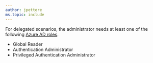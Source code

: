 ```yaml
---
author: jpettere
ms.topic: include
---
```


For delegated scenarios, the administrator needs at least one of the following [Azure AD roles](/azure/active-directory/roles/permissions-reference?toc=%2Fgraph%2Ftoc.json).

- Global Reader
- Authentication Administrator
- Privileged Authentication Administrator